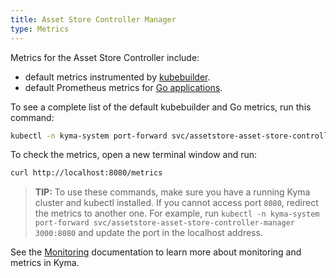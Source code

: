 ```yaml
---
title: Asset Store Controller Manager
type: Metrics
---
```


Metrics for the Asset Store Controller include:

- default metrics instrumented by [kubebuilder](https://book.kubebuilder.io/).
- default Prometheus metrics for [Go applications](https://prometheus.io/docs/guides/go-application/).

To see a complete list of the default kubebuilder and Go metrics, run this command:

```bash
kubectl -n kyma-system port-forward svc/assetstore-asset-store-controller-manager 8080
```

To check the metrics, open a new terminal window and run:

```bash
curl http://localhost:8080/metrics
```

> **TIP:** To use these commands, make sure you have a running Kyma cluster and kubectl installed. If you cannot access port `8080`, redirect the metrics to another one. For example, run `kubectl -n kyma-system port-forward svc/assetstore-asset-store-controller-manager 3000:8080` and update the port in the localhost address.

See the [Monitoring](/components/monitoring) documentation to learn more about monitoring and metrics in Kyma.
